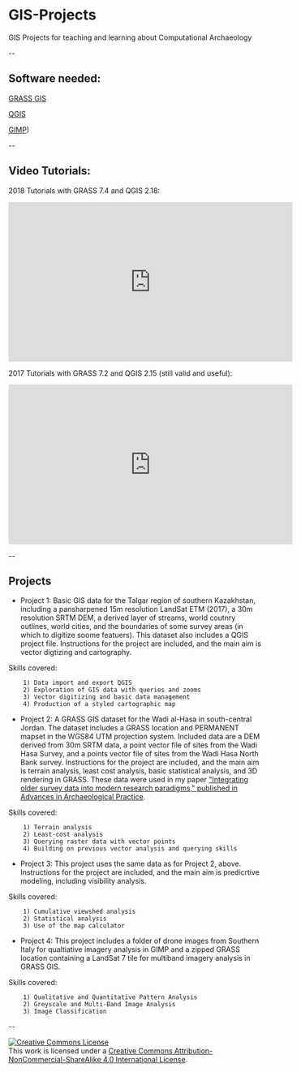 # GIS-Projects

GIS Projects for teaching and learning about Computational Archaeology

--

## Software needed:

[GRASS GIS](http://grass.osgeo.org)

[QGIS](http://qgis.org)

[GIMP](http:///gimp.org))

--

## Video Tutorials:

2018 Tutorials with GRASS 7.4 and QGIS 2.18:

<iframe width="560" height="315" src="https://www.youtube.com/embed/videoseries?list=PLSCH2IXZ2pHoKPR1EvH82OGgUnGrwQiDw" frameborder="0" allow="autoplay; encrypted-media" allowfullscreen></iframe>

2017 Tutorials with GRASS 7.2 and QGIS 2.15 (still valid and useful):

<iframe width="560" height="315" src="https://www.youtube.com/embed/videoseries?list=PLSCH2IXZ2pHqkSs9H19xhbW2MyxWC2F2h" frameborder="0" allow="autoplay; encrypted-media" allowfullscreen></iframe>

--

## Projects

- Project 1: Basic GIS data for the Talgar region of southern Kazakhstan, including a pansharpened 15m resolution LandSat ETM (2017), a 30m resolution SRTM DEM, a derived layer of streams, world coutnry outlines, world cities, and the boundaries of some survey areas (in which to digitize soome featuers). This dataset also includes a QGIS project file. Instructions for the project are included, and the main aim is vector digtizing and cartography. 

Skills covered:

        1) Data import and export QGIS
        2) Exploration of GIS data with queries and zooms
        3) Vector digitizing and basic data management
        4) Production of a styled cartographic map

- Project 2: A GRASS GIS dataset for the Wadi al-Hasa in south-central Jordan. The dataset includes a GRASS location and PERMANENT mapset in the WGS84 UTM projection system. Included data are a DEM derived from 30m SRTM data, a point vector file of sites from the Wadi Hasa Survey, and a points vector file of sites from the Wadi Hasa North Bank survey. Instructions for the project are included, and the main aim is terrain analysis, least cost analysis, basic statistical analysis, and 3D rendering in GRASS. These data were used in my paper ["Integrating older survey data into modern research paradigms," published in Advances in Archaeological Practice](https://www.researchgate.net/profile/Isaac_Ullah/publication/284705699_Integrating_Older_Survey_Data_into_Modern_Research_Paradigms_Identifying_and_Correcting_Spatial_Error_in_Legacy_Datasets/links/574dd8c208ae061b33038523.pdf). 

Skills covered:

        1) Terrain analysis
        2) Least-cost analysis
        3) Querying raster data with vector points
        4) Building on previous vector analysis and querying skills

- Project 3: This project uses the same data as for Project 2, above. Instructions for the project are included, and the main aim is predicrtive modeling, including visibility analysis.

Skills covered:

        1) Cumulative viewshed analysis
        2) Statistical analysis
        3) Use of the map calculator

- Project 4: This project includes a folder of drone images from Southern Italy for qualtiative imagery analysis in GIMP and a zipped GRASS location containing a LandSat 7 tile for multiband imagery analysis in GRASS GIS. 

Skills covered:

        1) Qualitative and Quantitative Pattern Analysis
        2) Greyscale and Multi-Band Image Analysis
        3) Image Classification

--

<a rel="license" href="http://creativecommons.org/licenses/by-nc-sa/4.0/"><img alt="Creative Commons License" style="border-width:0" src="https://i.creativecommons.org/l/by-nc-sa/4.0/88x31.png" /></a><br />This work is licensed under a <a rel="license" href="http://creativecommons.org/licenses/by-nc-sa/4.0/">Creative Commons Attribution-NonCommercial-ShareAlike 4.0 International License</a>.
